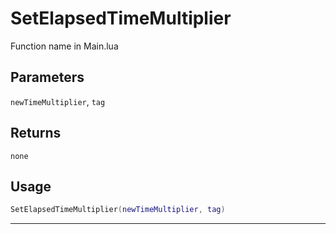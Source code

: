 # SetElapsedTimeMultiplier
Function name in Main.lua
## Parameters
`newTimeMultiplier`, `tag`
## Returns
`none`
## Usage
```lua
SetElapsedTimeMultiplier(newTimeMultiplier, tag)
```
---
